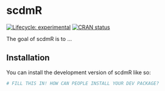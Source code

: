 
<!-- README.md is generated from README.Rmd. Please edit that file -->

# scdmR

<!-- badges: start -->

[![Lifecycle:
experimental](https://img.shields.io/badge/lifecycle-experimental-orange.svg)](https://lifecycle.r-lib.org/articles/stages.html#experimental)
[![CRAN
status](https://www.r-pkg.org/badges/version/scdmR)](https://CRAN.R-project.org/package=scdmR)
<!-- badges: end -->

The goal of scdmR is to …

## Installation

You can install the development version of scdmR like so:

``` r
# FILL THIS IN! HOW CAN PEOPLE INSTALL YOUR DEV PACKAGE?
```
